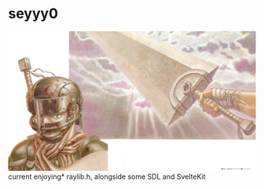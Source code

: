 # seyyy0

![](https://github.com/seyyy0/seyyy0/blob/main/542951.jpg?raw=true)
current enjoying* raylib.h, alongside some SDL and SvelteKit

